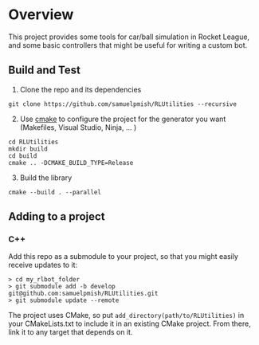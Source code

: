 # Overview

This project provides some tools for car/ball simulation in Rocket League, and some basic controllers that might
be useful for writing a custom bot.

## Build and Test

1. Clone the repo and its dependencies

```
git clone https://github.com/samuelpmish/RLUtilities --recursive
```

2. Use [cmake](https://cmake.org/download/) to configure the project for the generator you want (Makefiles, Visual Studio, Ninja, ... )

```
cd RLUtilities
mkdir build
cd build
cmake .. -DCMAKE_BUILD_TYPE=Release
```

3. Build the library

```
cmake --build . --parallel
```

## Adding to a project

### C++

Add this repo as a submodule to your project, so that you might easily receive updates to it:

```
> cd my_rlbot_folder
> git submodule add -b develop git@github.com:samuelpmish/RLUtilities.git
> git submodule update --remote
```

The project uses CMake, so put ```add_directory(path/to/RLUtilities)``` in your CMakeLists.txt to
include it in an existing CMake project. From there, link it to any target that depends on it.
